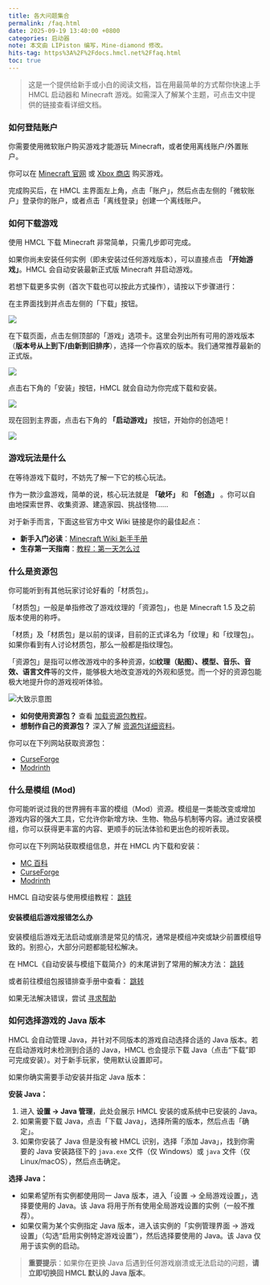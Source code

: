 ```yaml
---
title: 各大问题集合
permalink: /faq.html
date: 2025-09-19 13:40:00 +0800
categories: 启动器
note: 本文由 LIPiston 编写，Mine-diamond 修改。
hits-tag: https%3A%2F%2Fdocs.hmcl.net%2Ffaq.html
toc: true
---
```


> 这是一个提供给新手或小白的阅读文档，旨在用最简单的方式帮你快速上手 HMCL 启动器和 Minecraft 游戏。如需深入了解某个主题，可点击文中提供的链接查看详细文档。

### 如何登陆账户

你需要使用微软账户购买游戏才能游玩 Minecraft，或者使用离线账户/外置账户。

你可以在 [Minecraft 官网](https://www.minecraft.net/store/minecraft-java-bedrock-edition-pc?tabs=%7B%22details%22%3A0%7D) 或 [Xbox 商店](https://www.xbox.com/games/store/minecraft-java-bedrock-edition-for-pc/9nxp44l49shj) 购买游戏。

完成购买后，在 HMCL 主界面左上角，点击「账户」，然后点击左侧的「微软账户」登录你的账户，或者点击「离线登录」创建一个离线账户。

### 如何下载游戏

使用 HMCL 下载 Minecraft 非常简单，只需几步即可完成。 

如果你尚未安装任何实例（即未安装过任何游戏版本），可以直接点击 **「开始游戏」**。HMCL 会自动安装最新正式版 Minecraft 并启动游戏。  

若想下载更多实例（首次下载也可以按此方式操作），请按以下步骤进行：  

在主界面找到并点击左侧的「下载」按钮。

![](/assets/img/docs/about-questions/img.png)

在下载页面，点击左侧顶部的「游戏」选项卡。这里会列出所有可用的游戏版本（**版本号从上到下/由新到旧排序**），选择一个你喜欢的版本。我们通常推荐最新的正式版。

![](/assets/img/docs/about-questions/img2.png)

点击右下角的「安装」按钮，HMCL 就会自动为你完成下载和安装。

![](/assets/img/docs/about-questions/img3.png)

现在回到主界面，点击右下角的 **「启动游戏」** 按钮，开始你的创造吧！

![](/assets/img/docs/about-questions/img4.png)

### 游戏玩法是什么

在等待游戏下载时，不妨先了解一下它的核心玩法。 

作为一款沙盒游戏，简单的说，核心玩法就是 **「破坏」** 和 **「创造」** 。你可以自由地探索世界、收集资源、建造家园、挑战怪物……  

对于新手而言，下面这些官方中文 Wiki 链接是你的最佳起点：
- **新手入门必读**：[Minecraft Wiki 新手手册](https://zh.minecraft.wiki/w/%E6%95%99%E7%A8%8B/%E6%96%B0%E6%89%8B%E6%89%8B%E5%86%8C)
- **生存第一天指南**：[教程：第一天怎么过](https://zh.minecraft.wiki/w/Tutorial:%E7%AC%AC%E4%B8%80%E5%A4%A9)

### 什么是资源包

你可能听到有其他玩家讨论好看的「材质包」。  

「材质包」一般是单指修改了游戏纹理的「资源包」，也是 Minecraft 1.5 及之前版本使用的称呼。

「材质」及「材质包」是以前的误译，目前的正式译名为「纹理」和「纹理包」。如果你看到有人讨论材质包，那么一般都是指纹理包。

「资源包」是指可以修改游戏中的多种资源，如**纹理（贴图）、模型、音乐、音效、语言文件**等的文件，能够极大地改变游戏的外观和感觉。而一个好的资源包能极大地提升你的游戏视听体验。

![大致示意图](/assets/img/docs/about-questions/img5.jpg)

- **如何使用资源包？** 查看 [加载资源包教程](https://zh.minecraft.wiki/w/Tutorial:%E5%8A%A0%E8%BD%BD%E8%B5%84%E6%BA%90%E5%8C%85)。
- **想制作自己的资源包？** 深入了解 [资源包详细资料](https://zh.minecraft.wiki/w/%E8%B5%84%E6%BA%90%E5%8C%85)。

你可以在下列网站获取资源包：
- [CurseForge](https://www.curseforge.com/minecraft/texture-packs)
- [Modrinth](https://modrinth.com/resourcepacks)

### 什么是模组 (Mod)

你可能听说过我的世界拥有丰富的模组（Mod）资源。模组是一类能改变或增加游戏内容的强大工具，它允许你新增方块、生物、物品与机制等内容。通过安装模组，你可以获得更丰富的内容、更顺手的玩法体验和更出色的视听表现。

你可以在下列网站获取模组信息，并在 HMCL 内下载和安装：
- [MC 百科](https://www.mcmod.cn/)
- [CurseForge](https://www.curseforge.com/minecraft/search?class=mc-mods)
- [Modrinth](https://modrinth.com/mods)

HMCL 自动安装与使用模组教程： [跳转](/launcher/auto-installing.html)

#### 安装模组后游戏报错怎么办

安装模组后游戏无法启动或崩溃是常见的情况，通常是模组冲突或缺少前置模组导致的。别担心，大部分问题都能轻松解决。 

在 HMCL《自动安装与模组下载简介》的末尾讲到了常用的解决方法： [跳转](/launcher/auto-installing.html#%E5%AE%89%E8%A3%85-mod-%E5%90%8E%E6%B8%B8%E6%88%8F%E6%8A%A5%E9%94%99%E6%97%A0%E6%B3%95%E5%90%AF%E5%8A%A8)

或者前往模组包报错排查手册中查看： [跳转](/modpack/error-handbook.html)

如果无法解决错误，尝试 [寻求帮助](help.html)

### 如何选择游戏的 Java 版本

HMCL 会自动管理 Java，并针对不同版本的游戏自动选择合适的 Java 版本。若在启动游戏时未检测到合适的 Java，HMCL 也会提示下载 Java（点击“下载”即可完成安装）。对于新手玩家，使用默认设置即可。

如果你确实需要手动安装并指定 Java 版本：  

**安装 Java：**
1. 进入 **设置 -> Java 管理**，此处会展示 HMCL 安装的或系统中已安装的 Java。  
2. 如果需要下载 Java，点击「下载 Java」，选择所需的版本，然后点击「确定」。  
3. 如果你安装了 Java 但是没有被 HMCL 识别，选择「添加 Java」，找到你需要的 Java 安装路径下的 `java.exe` 文件（仅 Windows）或 `java` 文件（仅 Linux/macOS），然后点击确定。  

**选择 Java：**
- 如果希望所有实例都使用同一 Java 版本，进入「设置 -> 全局游戏设置」，选择要使用的 Java。该 Java 将用于所有使用全局游戏设置的实例（一般不推荐）。
- 如果仅需为某个实例指定 Java 版本，进入该实例的「实例管理界面 -> 游戏设置」（勾选“启用实例特定游戏设置”），然后选择要使用的 Java。该 Java 仅用于该实例的启动。

> **重要提示**：如果你在更换 Java 后遇到任何游戏崩溃或无法启动的问题，**请立即切换回 HMCL 默认的 Java 版本**。  
